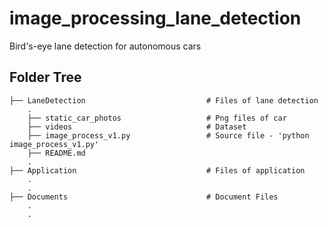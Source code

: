 # image_processing_lane_detection
Bird's-eye lane detection for autonomous cars

## Folder Tree
    ├── LaneDetection                           # Files of lane detection
        .                          
        ├── static_car_photos                   # Png files of car
        ├── videos                              # Dataset
        ├── image_process_v1.py                 # Source file - 'python image_process_v1.py'
        ├── README.md    
        .                
    ├── Application                             # Files of application
        .
        .
    ├── Documents                               # Document Files
        .
        .